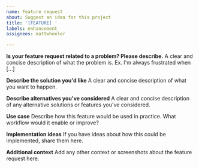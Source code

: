 ```yaml
---
name: Feature request
about: Suggest an idea for this project
title: '[FEATURE] '
labels: enhancement
assignees: mattwheeler

---
```


**Is your feature request related to a problem? Please describe.**
A clear and concise description of what the problem is. Ex. I'm always frustrated when [...]

**Describe the solution you'd like**
A clear and concise description of what you want to happen.

**Describe alternatives you've considered**
A clear and concise description of any alternative solutions or features you've considered.

**Use case**
Describe how this feature would be used in practice. What workflow would it enable or improve?

**Implementation ideas**
If you have ideas about how this could be implemented, share them here.

**Additional context**
Add any other context or screenshots about the feature request here.
